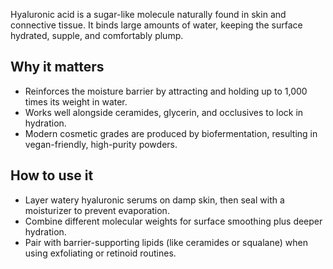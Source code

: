 Hyaluronic acid is a sugar-like molecule naturally found in skin and connective tissue. It binds large amounts of water, keeping the surface hydrated, supple, and comfortably plump.
<!-- more -->
## Why it matters
- Reinforces the moisture barrier by attracting and holding up to 1,000 times its weight in water.
- Works well alongside ceramides, glycerin, and occlusives to lock in hydration.
- Modern cosmetic grades are produced by biofermentation, resulting in vegan-friendly, high-purity powders.

## How to use it
- Layer watery hyaluronic serums on damp skin, then seal with a moisturizer to prevent evaporation.
- Combine different molecular weights for surface smoothing plus deeper hydration.
- Pair with barrier-supporting lipids (like ceramides or squalane) when using exfoliating or retinoid routines.
